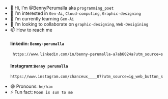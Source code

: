 - 👋 Hi, I’m @BennyPerumalla aka `programming_poet`
- 👀 I’m interested in `Gen-Ai`, `Cloud-computing`, `Graphic-designing`
- 🌱 I’m currently learning `Gen-Ai`
- 💞️ I’m looking to collaborate on `graphic-designing`, `Web-Desigining`
- 📫 How to reach me
  #### linkedin: `Benny-perumalla`
  ``` bash
   https://www.linkedin.com/in/benny-perumalla-a7ab6024a?utm_source=share&utm_campaign=share_via&utm_content=profile&utm_medium=android_app
  ```
  #### Instagram:`Benny perumalla`
  ``` bash
  https://www.instagram.com/chanceux____07?utm_source=ig_web_button_share_sheet&igsh=ZDNlZDc0MzIxNw==
  ```
- 😄 Pronouns: `he/him`
- ⚡ Fun fact: `Moon is sun to me`

<!---
BennyPerumalla/BennyPerumalla is a ✨ special ✨ repository because its `README.md` (this file) appears on your GitHub profile.
You can click the Preview link to take a look at your changes.
--->
